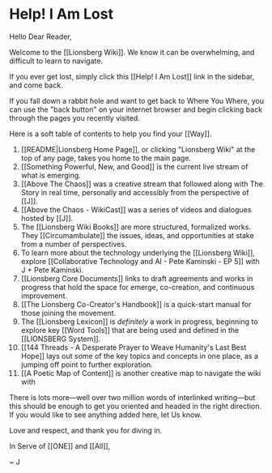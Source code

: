 # Help! I Am Lost

Hello Dear Reader, 

Welcome to the [[Lionsberg Wiki]]. We know it can be overwhelming, and difficult to learn to navigate. 

If you ever get lost, simply click this [[Help! I Am Lost]] link in the sidebar, and come back. 

If you fall down a rabbit hole and want to get back to Where You Where, you can use the "back button" on your internet browser and begin clicking back through the pages you recently visited. 

Here is a soft table of contents to help you find your [[Way]].  

1. [[README|Lionsberg Home Page]], or clicking "Lionsberg Wiki" at the top of any page, takes you home to the main page. 
2. [[Something Powerful, New, and Good]] is the current live stream of what is emerging.  
3. [[Above The Chaos]] was a creative stream that followed along with The Story in real time, personally and accessibly from the perspective of [[J]].  
4. [[Above the Chaos - WikiCast]] was a series of videos and dialogues hosted by [[J]].   
5. The [[Lionsberg Wiki Books]] are more structured, formalized works. They [[Circumambulate]] the issues, ideas, and opportunities at stake from a number of perspectives.  
6. To learn more about the technology underlying the [[Lionsberg Wiki]], explore [[Collaborative Technology and AI - Pete Kaminski - EP 5]] with J + Pete Kaminski. 
7. [[Lionsberg Core Documents]] links to draft agreements and works in progress that hold the space for emerge, co-creation, and continuous improvement.
8. [[The Lionsberg Co-Creator's Handbook]] is a quick-start manual for those joining the movement.   
9. The [[Lionsberg Lexicon]] is *definitely* a work in progress, beginning to explore key [[Word Tools]] that are being used and defined in the [[LIONSBERG System]]. 
10. [[144 Threads - A Desperate Prayer to Weave Humanity's Last Best Hope]] lays out some of the key topics and concepts in one place, as a jumping off point to further exploration. 
11. [[A Poetic Map of Content]] is another creative map to navigate the wiki with

There is lots more—well over two million words of interlinked writing—but this should be enough to get you oriented and headed in the right direction. If you would like to see anything added here, let Us know. 

Love and respect, and thank you for diving in. 

In Serve of [[ONE]] and [[All]], 

~ J 



